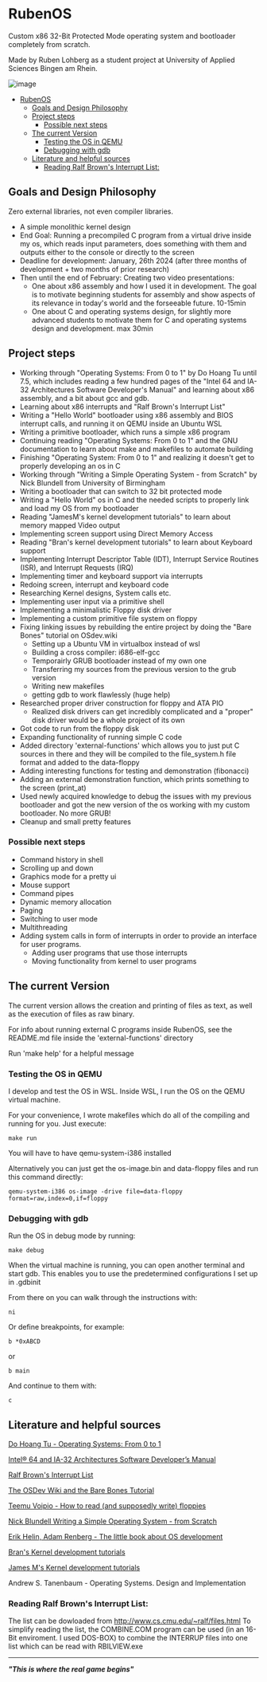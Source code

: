 # RubenOS

Custom x86 32-Bit Protected Mode operating system and bootloader completely from
scratch. 

Made by Ruben Lohberg as a student project at University of Applied Sciences
Bingen am Rhein.

![image](https://github.com/Ruben-Lohberg/RubenOS/assets/84844633/b870ca1c-d151-4370-8a51-6e5b1493539f)


- [RubenOS](#rubenos)
  - [Goals and Design Philosophy](#goals-and-design-philosophy)
  - [Project steps](#project-steps)
    - [Possible next steps](#possible-next-steps)
  - [The current Version](#the-current-version)
    - [Testing the OS in QEMU](#testing-the-os-in-qemu)
    - [Debugging with gdb](#debugging-with-gdb)
  - [Literature and helpful sources](#literature-and-helpful-sources)
    - [Reading Ralf Brown's Interrupt List:](#reading-ralf-browns-interrupt-list)




## Goals and Design Philosophy

Zero external libraries, not even compiler libraries.
- A simple monolithic kernel design 
- End Goal: Running a precompiled C program from a virtual drive inside my os, which reads
  input parameters, does something with them and outputs either to the console
  or directly to the screen
- Deadline for development: January, 26th 2024 (after three months of
  development + two months of prior research)
- Then until the end of February: Creating two video presentations:
    - One about x86 assembly and how I used it in development. The goal is to motivate beginning students for assembly and show aspects of its relevance in today's world and the forseeable future. 10-15min
    - One about C and operating systems design, for slightly more advanced
    students to motivate them for C and operating systems design and
    development. max 30min

## Project steps
- Working through "Operating Systems: From 0 to 1" by Do Hoang Tu until 7.5,
  which includes reading a few hundred pages of the "Intel 64 and IA-32
  Architectures Software Developer's Manual" and learning about x86 assembly,
  and a bit about gcc and gdb.
- Learning about x86 interrupts and "Ralf Brown's Interrupt List"
- Writing a "Hello World" bootloader using x86 assembly and BIOS interrupt
  calls, and running it on QEMU inside an Ubuntu WSL
- Writing a primitive bootloader, which runs a simple x86 program
- Continuing reading "Operating Systems: From 0 to 1" and the GNU documentation
  to learn about make and makefiles to automate building
- Finishing "Operating System: From 0 to 1" and realizing it doesn't get to
  properly developing an os in C
- Working through "Writing a Simple Operating System - from Scratch" by Nick
  Blundell from University of Birmingham
- Writing a bootloader that can switch to 32 bit protected mode
- Writing a "Hello World" os in C and the needed scripts to
  properly link and load my OS from my bootloader
- Reading "JamesM's kernel development tutorials" to learn about memory mapped
  Video output
- Implementing screen support using Direct Memory Access
- Reading "Bran's kernel development tutorials" to learn about Keyboard support
- Implementing Interrupt Descriptor Table (IDT), Interrupt Service Routines
  (ISR), and Interrupt Requests (IRQ)
- Implementing timer and keyboard support via interrupts
- Redoing screen, interrupt and keyboard code
- Researching Kernel designs, System calls etc.
- Implementing user input via a primitive shell
- Implementing a minimalistic Floppy disk driver
- Implementing a custom primitive file system on floppy
- Fixing linking issues by rebuilding the entire project by doing the
"Bare Bones" tutorial on OSdev.wiki
    - Setting up a Ubuntu VM in virtualbox instead of wsl
    - Building a cross compiler: i686-elf-gcc
    - Temporairly GRUB bootloader instead of my own one
    - Transferring my sources from the previous version to the grub version
    - Writing new makefiles
    - getting gdb to work flawlessly (huge help)
- Researched proper driver construction for floppy and ATA PIO
    - Realized disk drivers can get incredibly complicated and a "proper" disk driver would be a whole
    project of its own
- Got code to run from the floppy disk
- Expanding functionality of running simple C code
- Added directory 'external-functions' which allows you to just put C sources
  in there and they will be compiled to the file_system.h file format and added
  to the data-floppy
- Adding interesting functions for testing and demonstration (fibonacci)
- Adding an external demonstration function, which prints something to the screen
  (print_at)
- Used newly acquired knowledge to debug the issues with my previous bootloader and got
  the new version of the os working with my custom bootloader. No more GRUB!
- Cleanup and small pretty features

### Possible next steps

- Command history in shell
- Scrolling up and down 
- Graphics mode for a pretty ui
- Mouse support
- Command pipes
- Dynamic memory allocation
- Paging
- Switching to user mode
- Multithreading
- Adding system calls in form of interrupts in order to provide an interface for
  user programs.
  - Adding user programs that use those interrupts
  - Moving functionality from kernel to user programs


## The current Version
The current version allows the creation and printing of files as text, as well as the execution of files as raw binary. 

For info about running external C programs inside RubenOS, see the README.md
file inside the 'external-functions' directory

Run 'make help' for a helpful message

### Testing the OS in QEMU

I develop and test the OS in WSL.
Inside WSL, I run the OS on the QEMU virtual machine.

For your convenience, I wrote makefiles which do all of the compiling and
running for you. Just execute:

    make run

You will have to have qemu-system-i386 installed

Alternatively you can just get the os-image.bin and data-floppy files and run
this command directly:

    qemu-system-i386 os-image -drive file=data-floppy format=raw,index=0,if=floppy

### Debugging with gdb

Run the OS in debug mode by running:

    make debug

When the virtual machine is running, you can open another terminal and start
gdb. This enables you to use the predetermined 
configurations I set up in .gdbinit

From there on you can walk through the instructions with:

    ni

Or define breakpoints, for example:

    b *0xABCD

or

    b main

And continue to them with:

    c
 
## Literature and helpful sources

[Do Hoang Tu - Operating Systems: From 0 to 1](https://github.com/tuhdo/os01)

[Intel® 64 and IA-32 Architectures Software Developer’s Manual](https://www.intel.com/content/www/us/en/developer/articles/technical/intel-sdm.html)

[Ralf Brown's Interrupt List](http://www.cs.cmu.edu/~ralf/files.html)

[The OSDev Wiki and the Bare Bones Tutorial](https://wiki.osdev.org/Bare_Bones)

[Teemu Voipio - How to read (and supposedly write) floppies](https://forum.osdev.org/viewtopic.php?t=13538)

[Nick Blundell Writing a Simple Operating System - from Scratch](https://www.cs.bham.ac.uk/~exr/lectures/opsys/10_11/lectures/os-dev.pdf)

[Erik Helin, Adam Renberg - The little book about OS development](https://littleosbook.github.io/)

[Bran's Kernel development tutorials](http://www.osdever.net/bkerndev/index.php)

[James M's Kernel development tutorials](https://web.archive.org/web/20231214110833/http://www.jamesmolloy.co.uk/tutorial_html/index.html)

Andrew S. Tanenbaum - Operating Systems. Design and Implementation


### Reading Ralf Brown's Interrupt List:
The list can be dowloaded from http://www.cs.cmu.edu/~ralf/files.html
To simplify reading the list, the COMBINE.COM program can be used (in an 16-Bit
enviroment. I used DOS-BOX) to combine the INTERRUP files into one list which
can be read with RBILVIEW.exe

---

_**"This is where the real game begins"**_
